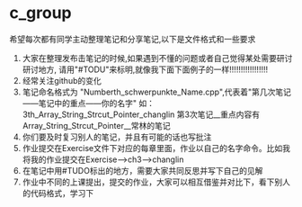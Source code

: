 # c_group
 希望每次都有同学主动整理笔记和分享笔记,以下是文件格式和一些要求
 1. 大家在整理发布击笔记的时候,如果遇到不懂的问题或者自己觉得某处需要研讨研讨地方,
 请用"#TODU"来标明,就像我下面下面例子的一样!!!!!!!!!!!!!!!!!
 2. 经常关注github的变化
 3. 笔记命名格式为 "Numberth_schwerpunkte_Name.cpp",代表着"第几次笔记——笔记中的重点——你的名字"
 	如：3th_Array_String_Strcut_Pointer_changlin
 	  第3次笔记__重点内容有Array_String_Strcut_Pointer__常林的笔记
 4. 你们要及时复习别人的笔记，并且有可能的话也写批注
 5. 作业提交在Exercise文件下对应的每章里面，作业以自己的名字命令。比如我将我的作业提交在Exercise-->ch3-->changlin
 5. 在笔记中用#TUDO标出的地方，需要大家共同反思并写下自己的见解
 6. 作业中不同的上课提出，提交的作业，大家可以相互借鉴并对比下，看下别人的代码格式，学习下
 
 
 
